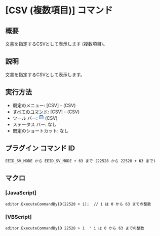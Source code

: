 # \[CSV (複数項目)\] コマンド

## 概要

文書を指定するCSVとして表示します (複数項目)。

## 説明

文書を指定するCSVとして表示します。

## 実行方法

- 既定のメニュー: \[CSV\] - (CSV)
- [すべてのコマンド](../../glossary/allcommands): \[CSV\] - (CSV)
- ツール バー: ![](../../images/csv_mode.png) (CSV)
- ステータス バー: なし
- 既定のショートカット: なし

## プラグイン コマンド ID

```
EEID_SV_MODE から EEID_SV_MODE + 63 まで (22528 から 22528 + 63 まで)
```

## マクロ

### \[JavaScript\]

```
editor.ExecuteCommandByID(22528 + i);  // i は 0 から 63 までの整数
```

### \[VBScript\]

```
editor.ExecuteCommandByID 22528 + i  ' i は 0 から 63 までの整数
```
